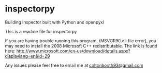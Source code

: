 # inspectorpy
Building Inspector built with Python and openpyxl

This is a readme file for inspectorpy

If you are having trouble running this program, (MSVCR90.dll file error), you may need to install the 2008 Microsoft C++ redistributable.
The link is found here:  http://www.microsoft.com/en-us/download/details.aspx?displaylang=en&id=29

Any issues please feel free to email me at coltonbooth93@gmail.com
